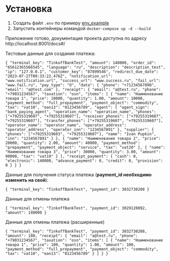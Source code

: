 Установка
============

1. Создать файл `.env` по примеру [env_example](env_example)
2. Запустить контейнеры командой `docker-compose up -d --build`

Приложение готово, документация проекта доступна по адресу http://localhost:8001/docs#/

Тестовые данные для создания платежа:

`{
    "terminal_key": "TinkoffBankTest",
    "amount": 140000,
    "order_id": "65612365566545",
    "language": "ru",
    "description": "description_test",
    "ip": "127.0.0.1",
    "customer_key": "87899546",
    "redirect_due_date": "2023-07-27T09:33:22.476Z",
    "notification_url": "www.notification.url",
    "success_url": "www.success.ru",
    "fail_url": "www.fail.ru",
    "pay_type": "O",
    "data": {
        "phone": "+71234567890",
        "email": "a@test.com"
    },
    "receipt": {
        "email": "a@test.ru",
        "phone": "+79031234567",
        "taxation": "osn",
        "items": [
            {
                "name": "Наименование товара 1",
                "price": 10000,
                "quantity": 1.00,
                "amount": 10000,
                "payment_method": "full_prepayment",
                "payment_object": "commodity",
                "tax": "vat10",
                "ean13": "0123456789",
                "agent": {
                    "agent_sign": "bank_paying_agent",
                    "operation_name": "operation_name",
                    "phones": ["+79255319607", "+79255319607"],
                    "receiver_phones": ["+79255319607", "+79255319607"],
                    "transfer_phones": ["+79255319607", "+79255319607"],
                    "operator_name": "operator_name",
                    "operator_address": "operator_address",
                    "operator_inn": "1234567891"
                },
                "supplier": {
                    "phones": ["+79255319603", "+79255319607"],
                    "name": "Ivan Pupkin",
                    "inn": "1234567891"
                }
            },
            {
                "name": "Наименование товара 2",
                "price": 20000,
                "quantity": 2.00,
                "amount": 40000,
                "payment_method": "prepayment",
                "payment_object": "service",
                "tax": "vat20"
            },
            {
                "name": "Наименование товара 3",
                "price": 30000,
                "quantity": 3.00,
                "amount": 90000,
                "tax": "vat10"
            }
        ],
        "receipt_payment": {
            "cash": 0,
            "electronic": 140000,
            "advance_payment": 0,
            "credit": 0,
            "provision": 0
        }
    }
}`

Данные для получения статуса платежа (**payment_id необходимо изменить на свой**):

`{
  "terminal_key": "TinkoffBankTest",
  "payment_id": 3032730208
}`

Данные для отмены платежа 

`{
  "terminal_key": "TinkoffBankTest",
  "payment_id": 3029120892,
  "amount": 140000
}`

Данные для отмены платежа (расширенные)

`{
    "terminal_key": "TinkoffBankTest",
    "payment_id": 3032730208,
    "amount": 100,
    "receipt": {
        "email": "a@test.ru",
        "phone": "+79031234567",
        "taxation": "osn",
        "items": [
            {
                "name": "Наименование товара 1",
                "price": 100,
                "quantity": 1.00,
                "amount": 100,
                "payment_method": "full_prepayment",
                "payment_object": "commodity",
                "tax": "vat10",
                "ean13": "0123456789"
            }
        ]
    }
}`